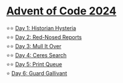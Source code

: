 # [Advent of Code 2024](https://adventofcode.com/2024)

⭐⭐ [Day 1: Historian Hysteria](https://adventofcode.com/2024/day/1)  
⭐⭐ [Day 2: Red-Nosed Reports](https://adventofcode.com/2024/day/2)  
⭐⭐ [Day 3: Mull It Over](https://adventofcode.com/2024/day/3)  
⭐⭐ [Day 4: Ceres Search](https://adventofcode.com/2024/day/4)  
⭐⭐ [Day 5: Print Queue](https://adventofcode.com/2024/day/5)  
⭐  [Day 6: Guard Gallivant](https://adventofcode.com/2024/day/6)

